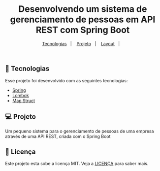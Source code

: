 <h1 align="center">
   Desenvolvendo um sistema de gerenciamento de pessoas em API REST com Spring Boot
</h1>

<p align="center">
  <a href="#-tecnologias">Tecnologias</a>&nbsp;&nbsp;&nbsp;|&nbsp;&nbsp;&nbsp;
  <a href="#-projeto">Projeto</a>&nbsp;&nbsp;&nbsp;|&nbsp;&nbsp;&nbsp;
  <a href="#-layout">Layout</a>&nbsp;&nbsp;&nbsp;|&nbsp;&nbsp;&nbsp;
</p>


<br>


## 🚀 Tecnologias

Esse projeto foi desenvolvido com as seguintes tecnologias:

- [Spring](https://spring.io/)
- [Lombok](https://projectlombok.org/)
- [Map Struct](https://mapstruct.org/)

## 💻 Projeto

Um pequeno sistema para o gerenciamento de pessoas de uma empresa através de uma API REST, criada com o Spring Boot


## 📝 Licença

Este projeto esta sobe a licença MIT. Veja a [LICENÇA](https://opensource.org/licenses/MIT) para saber mais.


